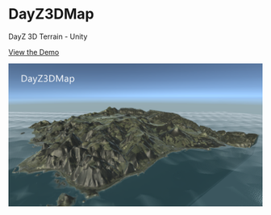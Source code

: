 # DayZ3DMap
DayZ 3D Terrain - Unity

<a href="https://dayzmap3d.000webhostapp.com/" target="_blank">View the Demo</a>

![DayZ3DMap](https://github.com/DayZServerApp/DayZ3DMap/blob/master/DayZ3DMap.png)


